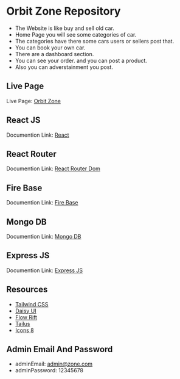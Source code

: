 # Orbit Zone Repository
- The Website is like buy and sell old car.
- Home Page you will see some categories of car.
- The categories have there some cars users or sellers post that.
- You can book your own car.
- There are a dashboard section.
- You can see your order. and you can post a product.
- Also you can adverstainment you post. 

## Live Page
Live Page: [Orbit Zone](https://orbit-zone.web.app/)

## React JS
Documention Link: [React](https://reactjs.org/)

## React Router
Documention Link: [React Router Dom](https://reactrouter.com/en/v6.3.0)

## Fire Base
Documention Link: [Fire Base](https://firebase.google.com/)

## Mongo DB
Documention Link: [Mongo DB](https://www.mongodb.com/)

## Express JS
Documention Link: [Express JS](https://expressjs.com/)

## Resources
- [Tailwind CSS](https://tailwindcss.com/)
- [Daisy UI](https://daisyui.com/)
- [Flow Rift](https://flowrift.com/)
- [Tailus](https://tailus.io/blocks)
- [Icons 8](https://icons8.com/)

## Admin Email And Password
- adminEmail: admin@zone.com
- adminPassword: 12345678
